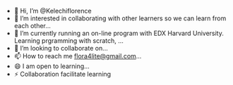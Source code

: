 - 👋 Hi, I’m @Kelechiflorence
- 👀 I’m interested in collaborating with other learners so we can learn from each other...
- 🌱 I’m currently running an on-line program with EDX Harvard University. Learning prgramming with scratch, ...
- 💞️ I’m looking to collaborate on...
- 📫 How to reach me flora4lite@gmail.com...
- 😄 I am open to learning...
- ⚡ Collaboration facilitate learning

<!---
Kelechiflorence/Kelechiflorence is a ✨ special ✨ repository because its `README.md` (this file) appears on your GitHub profile.
You can click the Preview link to take a look at your changes.
--->

